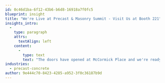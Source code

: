 ```yaml
---
id: 0c46d1ba-6f12-43b6-b6d8-16918a7f0fc5
blueprint: insight
title: "We're Live at Precast & Masonry Summit - Visit Us at Booth 221"
insights_intro:
  -
    type: paragraph
    attrs:
      textAlign: left
    content:
      -
        type: text
        text: "The doors have opened at McCormick Place and we're ready to showcase our latest innovations. Stop by Booth 221 to see live demonstrations, discuss your project challenges, and discover how we're helping precast manufacturers boost efficiency and quality. Our team is here all day—let's connect."
industries:
  - precast-concrete
author: 9e444c70-8423-4285-a952-3f0c36187b9d
---
```

